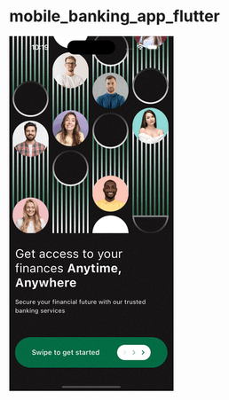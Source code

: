 # mobile_banking_app_flutter

![](https://github.com/jericvmiana/mobile_banking_app_flutter/blob/main/scr.gif)
